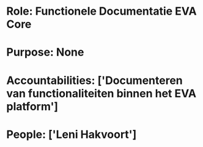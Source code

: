 # Role: Functionele Documentatie EVA Core 

# Purpose: None 

# Accountabilities: ['Documenteren van functionaliteiten binnen het EVA platform'] 

# People: ['Leni Hakvoort']